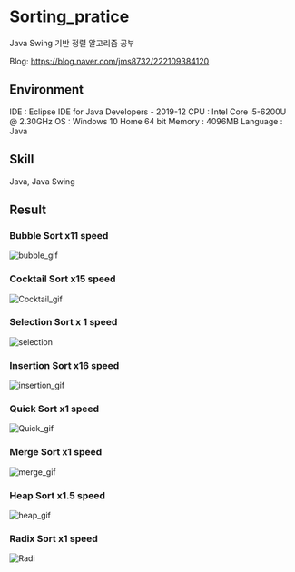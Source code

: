 # Sorting_pratice
Java Swing 기반 정렬 알고리즘 공부

Blog: https://blog.naver.com/jms8732/222109384120

## Environment
IDE : Eclipse IDE for Java Developers - 2019-12
CPU : Intel Core i5-6200U @ 2.30GHz
OS : Windows 10 Home 64 bit
Memory : 4096MB
Language : Java

## Skill
Java, Java Swing

## Result
### Bubble Sort x11 speed
![bubble_gif](https://user-images.githubusercontent.com/26684848/95300146-bdba3080-08b9-11eb-910c-a023660c2c8a.gif)

### Cocktail Sort x15 speed
![Cocktail_gif](https://user-images.githubusercontent.com/26684848/95297795-0374fa00-08b6-11eb-89ab-f0a0a8eef85e.gif)

### Selection Sort x 1 speed
![selection](https://user-images.githubusercontent.com/26684848/95302052-61a4db80-08bc-11eb-90d4-9b58f39f4adb.gif)

### Insertion Sort x16 speed
![insertion_gif](https://user-images.githubusercontent.com/26684848/95301819-15f23200-08bc-11eb-9747-75899b14bd91.gif)

### Quick Sort x1 speed
![Quick_gif](https://user-images.githubusercontent.com/26684848/95297644-c7419980-08b5-11eb-9994-5d6fe0569553.gif)

### Merge Sort x1 speed
![merge_gif](https://user-images.githubusercontent.com/26684848/95294650-a32f8980-08b0-11eb-8ae0-cab723ccaa72.gif)

### Heap Sort x1.5 speed
![heap_gif](https://user-images.githubusercontent.com/26684848/95294449-3f0cc580-08b0-11eb-833d-74a1b2fc4b61.gif)

### Radix Sort x1 speed
![Radi](https://user-images.githubusercontent.com/26684848/95302082-69648000-08bc-11eb-845a-900f172401ce.gif)
